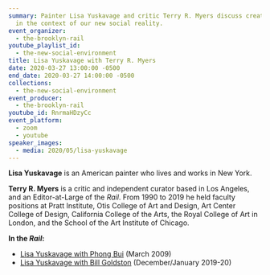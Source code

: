 ```yaml
---
summary: Painter Lisa Yuskavage and critic Terry R. Myers discuss creative life
  in the context of our new social reality.
event_organizer:
  - the-brooklyn-rail
youtube_playlist_id:
  - the-new-social-environment
title: Lisa Yuskavage with Terry R. Myers
date: 2020-03-27 13:00:00 -0500
end_date: 2020-03-27 14:00:00 -0500
collections:
  - the-new-social-environment
event_producer:
  - the-brooklyn-rail
youtube_id: RnrmaHDzyCc
event_platform:
  - zoom
  - youtube
speaker_images:
  - media: 2020/05/lisa-yuskavage
---
```

**Lisa Yuskavage** is an American painter who lives and works in New York.

**Terry R. Myers** is a critic and independent curator based in Los Angeles, and an Editor-at-Large of the *Rail*. From 1990 to 2019 he held faculty positions at Pratt Institute, Otis College of Art and Design, Art Center College of Design, California College of the Arts, the Royal College of Art in London, and the School of the Art Institute of Chicago.

**In the *Rail*:**

* [Lisa Yuskavage with Phong Bui](https://brooklynrail.org/2009/03/art/in-conversation-lisa-yuskavage-with-phong-bui) (March 2009)
* [Lisa Yuskavage with Bill Goldston](https://brooklynrail.org/2019/12/criticspage/Lisa-Yuskavage-2019) (December/January 2019-20)